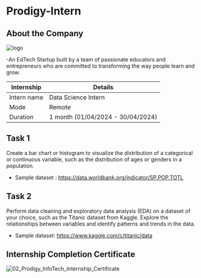 # Prodigy-Intern


## About the Company
![logo](https://github.com/user-attachments/assets/0fb010f7-c288-4e2d-90da-9ce8929cd6b5)

-An EdTech Startup built by a team of passionate educators and entrepreneurs who are committed to transforming the way people learn and grow.

| Internship | Details | 
|-------------|-------|
| Intern name   | Data Science Intern     | 
| Mode | Remote
| Duration   | 1 month (01/04/2024 - 30/04/2024)     |
## Task 1 
Create a bar chart or histogram to visualize the distribution of a categorical or continuous variable, such as the distribution of ages or genders in a population.
- Sample dataset : https://data.worldbank.org/indicator/SP.POP.TOTL
## Task 2
Perform data cleaning and exploratory data analysis (EDA) on a dataset of your choice, such as the Titanic dataset from Kaggle. Explore the relationships between variables and identify patterns and trends in the data.
- Sample dataset: https://www.kaggle.com/c/titanic/data

## Internship Completion Certificate
![02_Prodigy_InfoTech_Internship_Certificate ](https://github.com/user-attachments/assets/b4850779-ead1-4c41-9954-ba9db689e1fa)




